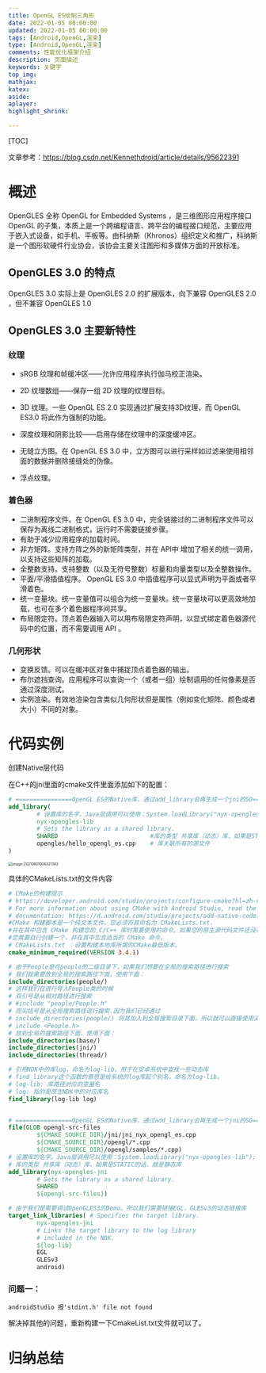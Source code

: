 ```yaml
---
title: OpenGL ES绘制三角形
date: 2022-01-05 00:00:00
updated: 2022-01-05 00:00:00
tags: [Android,OpenGL,渲染]
type: [Android,OpenGL,渲染]
comments: 性能优化框架介绍
description: 页面描述
keywords: 关键字
top_img:
mathjax:
katex:
aside:
aplayer:
highlight_shrink:

---
```




[TOC]



文章参考：https://blog.csdn.net/Kennethdroid/article/details/95622391

# 概述

OpenGLES 全称 OpenGL for Embedded Systems ，是三维图形应用程序接口 OpenGL 的子集，本质上是一个跨编程语言、跨平台的编程接口规范，主要应用于嵌入式设备，如手机、平板等。由科纳斯（Khronos）组织定义和推广，科纳斯是一个图形软硬件行业协会，该协会主要关注图形和多媒体方面的开放标准。

## OpenGLES 3.0 的特点

OpenGLES 3.0 实际上是 OpenGLES 2.0 的扩展版本，向下兼容 OpenGLES 2.0 ，但不兼容 OpenGLES 1.0





## OpenGLES 3.0 主要新特性

### 纹理

- sRGB 纹理和帧缓冲区——允许应用程序执行伽马校正渲染。

- 2D 纹理数组——保存一组 2D 纹理的纹理目标。

- 3D 纹理。一些 OpenGL ES 2.0 实现通过扩展支持3D纹理，而 OpenGL ES3.0 将此作为强制的功能。

- 深度纹理和阴影比较——启用存储在纹理中的深度缓冲区。

- 无缝立方图。在 OpenGL ES 3.0 中，立方图可以进行采样如过滤来使用相邻面的数据并删除接缝处的伪像。

- 浮点纹理。

  

### 着色器

- 二进制程序文件。在 OpenGL ES 3.0 中，完全链接过的二进制程序文件可以保存为离线二进制格式，运行时不需要链接步骤。
- 有助于减少应用程序的加载时间。
- 非方矩阵。支持方阵之外的新矩阵类型，并在 API中 增加了相关的统一调用，以支持这些矩阵的加载。
- 全整数支持。支持整数（以及无符号整数）标量和向量类型以及全整数操作。
- 平面/平滑插值程序。 OpenGL ES 3.0 中插值程序可以显式声明为平面或者平滑着色。
- 统一变量块。统一变量值可以组合为统一变量块。统一变量块可以更高效地加载，也可在多个着色器程序间共享。
- 布局限定符。顶点着色器输入可以用布局限定符声明，以显式绑定着色器源代码中的位置，而不需要调用 API 。

### 几何形状

- 变换反馈。可以在缓冲区对象中捕捉顶点着色器的输出。
- 布尔遮挡查询。应用程序可以查询一个（或者一组）绘制调用的任何像素是否通过深度测试。
- 实例渲染。有效地渲染包含类似几何形状但是属性（例如变化矩阵、颜色或者大小）不同的对象。





# 代码实例





创建Native层代码

在C++的jni里面的cmake文件里面添加如下的配置：

```cmake
# ================OpenGL ES的Native库，通过add_library会再生成一个jni的SO==========================
add_library(
        # 设置库的名字。Java层调用可以使用：System.loadLibrary("nyx-opengles-lib");
        nyx-opengles-lib
        # Sets the library as a shared library.
        SHARED                          #库的类型 共享库（动态）库、如果是STATIC的话，就是静态库
        opengles/hello_opengl_es.cpp    # 库关联所有的源文件
)
```

<img src="https://gitee.com/frewen1225/ImageUploader/raw/master/FreweniMacBook/20210801004331.png" alt="image-20210801004321393" style="zoom:50%;" />



具体的CMakeLists.txt的文件内容

```cmake
# CMake的构建提示
# https://developer.android.com/studio/projects/configure-cmake?hl=zh-cn
# For more information about using CMake with Android Studio, read the
# documentation: https://d.android.com/studio/projects/add-native-code.html
#CMake 构建脚本是一个纯文本文件，您必须将其命名为 CMakeLists.txt，
#并在其中包含 CMake 构建您的 C/C++ 库时需要使用的命令。如果您的原生源代码文件还没有 CMake 构建脚本，
#您需要自行创建一个，并在其中包含适当的 CMake 命令。
# CMakeLists.txt ：设置构建本地库所需的CMake最低版本。
cmake_minimum_required(VERSION 3.4.1)

# 由于People是在people的二级目录下，如果我们想要在全局的搜索路径进行搜索
# 我们就需要放到全局的搜索路径下面，使用下面：
include_directories(people/)
# 这样我们在进行导入People类的时候
# 双引号是从相对路径进行搜索
# #include "people/People.h"
# 而尖括号是从全局搜索路径进行搜索.因为我们已经通过
# include_directories(people/) 将其加入到全局搜索目录下面，所以就可以直接使用尖括号
# include <People.h>
# 放到全局的搜索路径下面，使用下面：
include_directories(base/)
include_directories(jni/)
include_directories(thread/)

# 引用NDK中的库log，命名为log-lib。用于在安卓系统中查找一些动态库
# find_library这个函数的意思是给系统的log库起个别名，命名为log-lib。
# log-lib: 库路径对应的变量名
# log: 指的是原生NDK中的对应库名
find_library(log-lib log)


# ================OpenGL ES的Native库，通过add_library会再生成一个jni的SO==========================
file(GLOB opengl-src-files
        ${CMAKE_SOURCE_DIR}/jni/jni_nyx_opengl_es.cpp
        ${CMAKE_SOURCE_DIR}/opengl/*.cpp
        ${CMAKE_SOURCE_DIR}/opengl/samples/*.cpp)
# 设置库的名字。Java层调用可以使用：System.loadLibrary("nyx-opengles-lib");
# 库的类型 共享库（动态）库、如果是STATIC的话，就是静态库
add_library(nyx-opengles-jni
        # Sets the library as a shared library.
        SHARED
        ${opengl-src-files})

# 由于我们是需要调试OpenGLES3的Demo。所以我们需要链接EGL、GLESv3的动态链接库
target_link_libraries( # Specifies the target library.
        nyx-opengles-jni
        # Links the target library to the log library
        # included in the NDK.
        ${log-lib}
        EGL
        GLESv3
        android)

```





### 问题一：

```
androidStudio 报'stdint.h' file not found
```



解决掉其他的问题，重新构建一下CmakeList.txt文件就可以了。







# 归纳总结

